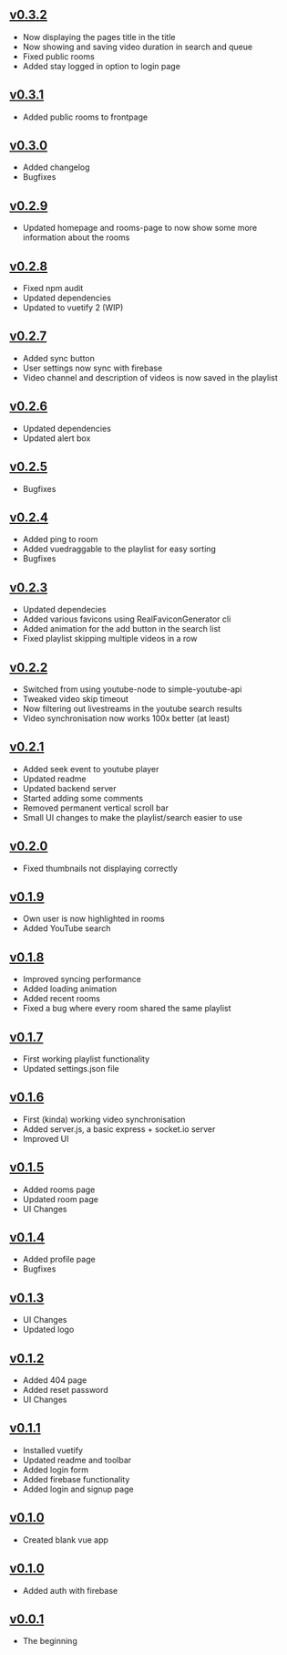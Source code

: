 ## [v0.3.2](https://github.com/Delivator/sync-video/commits/master)
- Now displaying the pages title in the title
- Now showing and saving video duration in search and queue
- Fixed public rooms
- Added stay logged in option to login page

## [v0.3.1](https://github.com/Delivator/sync-video/commit/6a62bd61f4ee891170a4d97d008d1b296f39614b)
- Added public rooms to frontpage

## [v0.3.0](https://github.com/Delivator/sync-video/commit/f0eb081d45fc072225cd30c0a57a4215366c0638)
- Added changelog
- Bugfixes

## [v0.2.9](https://github.com/Delivator/sync-video/commit/3e6e9f86d711f2649e9368497e66dd6937e6d9ed)
- Updated homepage and rooms-page to now show some more information about the rooms

## [v0.2.8](https://github.com/Delivator/sync-video/commit/ba96c54acc4f488a9035c9ea4fb060429935675f)
- Fixed npm audit
- Updated dependencies
- Updated to vuetify 2 (WIP)

## [v0.2.7](https://github.com/Delivator/sync-video/commit/d21accedc80c90156c0bcff65a7a21a19ab1a6fa)
- Added sync button
- User settings now sync with firebase
- Video channel and description of videos is now saved in the playlist


## [v0.2.6](https://github.com/Delivator/sync-video/commit/dc3bd4a0badb05b6afa4d2384fab5580dc748169)
- Updated dependencies
- Updated alert box

## [v0.2.5](https://github.com/Delivator/sync-video/commit/13526e94c43d3b2430824ba40b1ae36ef75d6a61)
- Bugfixes

## [v0.2.4](https://github.com/Delivator/sync-video/commit/5dd9dd777c459ec705c08e77a45245d39e68ba41)
- Added ping to room
- Added vuedraggable to the playlist for easy sorting
- Bugfixes

## [v0.2.3](https://github.com/Delivator/sync-video/commit/68041772b4d835548cf326458f6446b857b85e25)
- Updated dependecies
- Added various favicons using RealFaviconGenerator cli
- Added animation for the add button in the search list
- Fixed playlist skipping multiple videos in a row

## [v0.2.2](https://github.com/Delivator/sync-video/commit/9a083d422349f7671f883393765ef175bf37daf2)
- Switched from using youtube-node to simple-youtube-api
- Tweaked video skip timeout
- Now filtering out livestreams in the youtube search results
- Video synchronisation now works 100x better (at least)

## [v0.2.1](https://github.com/Delivator/sync-video/commit/545e49caab3d8937f5aeab72c70012121c303845)
- Added seek event to youtube player
- Updated readme
- Updated backend server
- Started adding some comments
- Removed permanent vertical scroll bar
- Small UI changes to make the playlist/search easier to use

## [v0.2.0](https://github.com/Delivator/sync-video/commit/82203716d61df8b38b6ea5af914c92970a6d116d)
- Fixed thumbnails not displaying correctly

## [v0.1.9](https://github.com/Delivator/sync-video/commit/168080b62a6fe00c837496ae8126e68fe660e012)
- Own user is now highlighted in rooms
- Added YouTube search

## [v0.1.8](https://github.com/Delivator/sync-video/commit/7728e64bfea297436a8c47262001dce6155bde04)
- Improved syncing performance
- Added loading animation
- Added recent rooms
- Fixed a bug where every room shared the same playlist

## [v0.1.7](https://github.com/Delivator/sync-video/commit/ad09e154537584006bfbd7d30bc4409c4d329076)
- First working playlist functionality
- Updated settings.json file

## [v0.1.6](https://github.com/Delivator/sync-video/commit/a93b10fa9980f6e3f5079724d1865b0239ca4ecd)
- First (kinda) working video synchronisation
- Added server.js, a basic express + socket.io server
- Improved UI

## [v0.1.5](https://github.com/Delivator/sync-video/commit/c7092b8e4e32a0813cbfc0053a0bb2f941a8fe2b)
- Added rooms page
- Updated room page
- UI Changes

## [v0.1.4](https://github.com/Delivator/sync-video/commit/3fcb4fa1b0000b2084943b6bba5740bf97808c7a)
- Added profile page
- Bugfixes

## [v0.1.3](https://github.com/Delivator/sync-video/commit/606f6220663d80dd640ddb46e823990cf8254daf)
- UI Changes
- Updated logo

## [v0.1.2](https://github.com/Delivator/sync-video/commit/5e6754a7c04ff941e7c1bd30cfbffdd51d921a82)
- Added 404 page
- Added reset password
- UI Changes

## [v0.1.1](https://github.com/Delivator/sync-video/commit/46cadfbece456e28b8be004c773c584aa78ffb84)
- Installed vuetify
- Updated readme and toolbar
- Added login form
- Added firebase functionality
- Added login and signup page

## [v0.1.0](https://github.com/Delivator/sync-video/commit/62d1a874119aea6825eec1e9700e2ac6af0d1c75)
- Created blank vue app

## [v0.1.0](https://github.com/Delivator/sync-video/commit/0fec50ce6e17152fb90802e54ac4483b1396668f)
- Added auth with firebase

## [v0.0.1](https://github.com/Delivator/sync-video/commit/0fec50ce6e17152fb90802e54ac4483b1396668f)
- The beginning